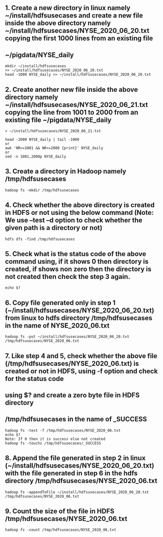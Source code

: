 ## 1. Create a new directory in linux namely ~/install/hdfsusecases and create a new file inside the above directory namely ~/install/hdfsusecases/NYSE_2020_06_20.txt copying the first 1000 lines from an existing file
## ~/pigdata/NYSE_daily
```
mkdir ~/install/hdfsusecases
>> ~/install/hdfsusecases/NYSE_2020_06_20.txt
head -1000 NYSE_daily >> ~/install/hdfsusecases/NYSE_2020_06_20.txt
```
## 2. Create another new file inside the above directory namely ~/install/hdfsusecases/NYSE_2020_06_21.txt copying the line from 1001 to 2000 from an existing file ~/pigdata/NYSE_daily
```
> ~/install/hdfsusecases/NYSE_2020_06_21.txt

head -2000 NYSE_daily | tail -1000
or
awk 'NR>=1001 && NR<=2000 {print}' NYSE_daily
or
sed -n 1001,2000p NYSE_daily
```
## 3. Create a directory in Hadoop namely /tmp/hdfsusecases
```
hadoop fs -mkdir /tmp/hdfsusecases
```
## 4. Check whether the above directory is created in HDFS or not using the below command (Note: We use –test –d option to check whether the given path is a directory or not)
```
hdfs dfs -find /tmp/hdfsusecases
```
## 5. Check what is the status code of the above command using, if it shows 0 then directory is created, if shows non zero then the directory is not created then check the step 3 again.
```
echo $?
```
## 6. Copy file generated only in step 1 (~/install/hdfsusecases/NYSE_2020_06_20.txt) from linux to hdfs directory /tmp/hdfsusecases in the name of NYSE_2020_06.txt
```
hadoop fs -put ~/install/hdfsusecases/NYSE_2020_06_20.txt /tmp/hdfsusecases/NYSE_2020_06.txt
```
## 7. Like step 4 and 5, check whether the above file (/tmp/hdfsusecases/NYSE_2020_06.txt) is created or not in HDFS, using -f option and check for the status code
## using $? and create a zero byte file in HDFS directory
## /tmp/hdfsusecases in the name of _SUCCESS
```
hadoop fs -test -f /tmp/hdfsusecases/NYSE_2020_06.txt
echo $?
Note: If 0 then it is success else not created
hadoop fs -touchz /tmp/hdfsusecases/_SUCCESS
```
## 8. Append the file generated in step 2 in linux (~/install/hdfsusecases/NYSE_2020_06_20.txt) with the file generated in step 6 in the hdfs directory /tmp/hdfsusecases/NYSE_2020_06.txt
```
hadoop fs -appendToFile ~/install/hdfsusecases/NYSE_2020_06_20.txt /tmp/hdfsusecases/NYSE_2020_06.txt
```
## 9. Count the size of the file in HDFS /tmp/hdfsusecases/NYSE_2020_06.txt
```
hadoop fs -count /tmp/hdfsusecases/NYSE_2020_06.txt
```
